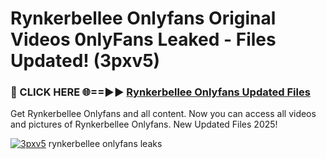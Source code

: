 # Rynkerbellee Onlyfans Original Videos 0nlyFans Leaked - Files Updated! (3pxv5)

<h3>🔴 CLICK HERE 🌐==►► <a href="https://tinyurl.com/2jnfzry5" rel="nofollow">Rynkerbellee Onlyfans Updated Files</a></h3>

Get Rynkerbellee Onlyfans and all content. Now you can access all videos and pictures of Rynkerbellee Onlyfans. New Updated Files 2025!

[![3pxv5](https://i.imgur.com/GyGTBgg.gif)](https://tinyurl.com/2jnfzry5)
rynkerbellee onlyfans leaks